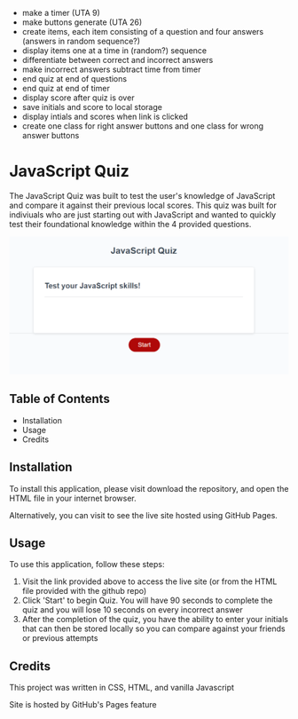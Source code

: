 * make a timer (UTA 9)
* make buttons generate (UTA 26)
* create items, each item consisting of a question and four answers (answers in random sequence?)
* display items one at a time in (random?) sequence
* differentiate between correct and incorrect answers
* make incorrect answers subtract time from timer
* end quiz at end of questions
* end quiz at end of timer
* display score after quiz is over
* save initials and score to local storage
* display intials and scores when link is clicked
* create one class for right answer buttons and one class for wrong answer buttons


# JavaScript Quiz

The JavaScript Quiz was built to test the user's knowledge of JavaScript and compare it against their previous local scores. This quiz was built for indiviuals who are just starting out with JavaScript and wanted to quickly test their foundational knowledge within the 4 provided questions.

[![JavaScript Quiz layout containing 'Start' button](https://github.com/HunterHester/JavaScript-Quiz/raw/main/assets/Images/QuizImage.png)](https://github.com/HunterHester/JavaScript-Quiz/blob/main/assets/Images/QuizImage.png)

## Table of Contents

* Installation
* Usage
* Credits

## Installation

To install this application, please visit download the repository, and open the HTML file in your internet browser.

Alternatively, you can visit to see the live site hosted using GitHub Pages.

## Usage

To use this application, follow these steps:

1. Visit the link provided above to access the live site (or from the HTML file provided with the github repo)
2. Click 'Start' to begin Quiz. You will have 90 seconds to complete the quiz and you will lose 10 seconds on every incorrect answer
3. After the completion of the quiz, you have the ability to enter your initials that can then be stored locally so you can compare against your friends or previous attempts

## Credits

This project was written in CSS, HTML, and vanilla Javascript

Site is hosted by GitHub's Pages feature
